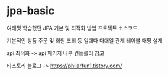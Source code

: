 # jpa-basic
여태껏 학습했던 JPA 기본 및 최적화 방법 프로젝트 소스코드

기본적인 상품 주문 및 회원 조회 등 일대다 다대일 관계 테이블 매핑 설계

api 최적화 -> api 패키지 내부 컨트롤러 참고

티스토리 블로그 -> https://philarfun1.tistory.com/
